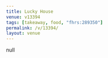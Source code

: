 ```yaml
---
title: Lucky House
venue: v13394
tags: [takeaway, food, "fhrs:289350"]
permalink: /v/13394/
layout: venue
---
```

null